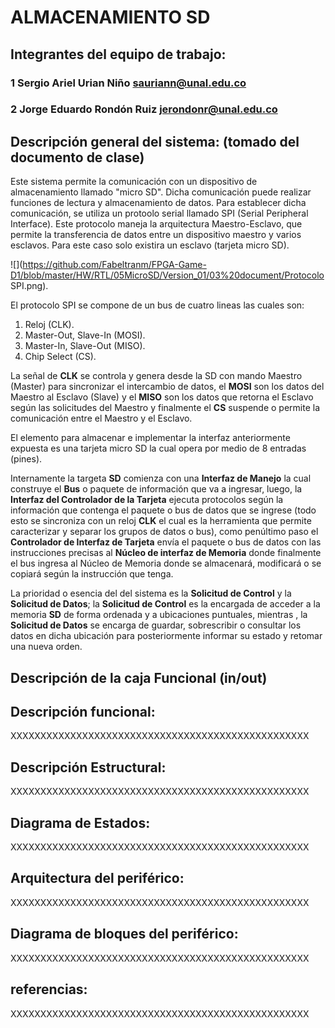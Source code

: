 # ALMACENAMIENTO SD

## Integrantes del equipo de trabajo:

### 1 Sergio Ariel Urian Niño sauriann@unal.edu.co

### 2 Jorge Eduardo Rondón Ruiz jerondonr@unal.edu.co


## Descripción general del sistema: (tomado del documento de clase)

Este sistema permite la comunicación con un dispositivo de almacenamiento llamado "micro SD". Dicha comunicación puede realizar funciones de lectura y almacenamiento de datos. Para establecer dicha comunicación, se utiliza un protoolo serial llamado SPI (Serial Peripheral Interface). Este protocolo maneja la arquitectura Maestro-Esclavo, que permite la transferencia de datos entre un dispositivo maestro y varios esclavos. Para este caso solo existira un esclavo (tarjeta micro SD).

![](https://github.com/Fabeltranm/FPGA-Game-D1/blob/master/HW/RTL/05MicroSD/Version_01/03%20document/Protocolo SPI.png).

El protocolo SPI se compone de un bus de cuatro lineas las cuales son:

1. Reloj (CLK).
2. Master-Out, Slave-In (MOSI). 
3. Master-In, Slave-Out (MISO).
4. Chip Select (CS).

La señal de **CLK** se controla y genera desde la SD con mando Maestro (Master) para sincronizar el intercambio de datos, el **MOSI** son los datos del Maestro al Esclavo (Slave) y el **MISO** son los datos que retorna el Esclavo según las solicitudes del Maestro y finalmente el **CS** suspende o permite la comunicación entre el Maestro y el Esclavo.

El elemento para almacenar e implementar la interfaz anteriormente expuesta es una tarjeta micro SD la cual opera por medio de  8 entradas (pines).

Internamente la targeta **SD** comienza con una **Interfaz de Manejo** la cual construye el **Bus** o paquete de información que va a ingresar, luego, la **Interfaz del Controlador de la Tarjeta** ejecuta protocolos según la información que contenga el paquete o bus de datos que se ingrese (todo esto se sincroniza con un reloj **CLK** el cual es la herramienta que permite caracterizar y separar los grupos de datos o bus), como penúltimo paso el **Controlador de Interfaz de Tarjeta** envía el paquete o bus de datos con las instrucciones precisas al **Núcleo de interfaz de Memoria** donde finalmente el bus ingresa al Núcleo de Memoria donde se almacenará, modificará o se copiará según la instrucción que tenga.

La prioridad o esencia del del sistema es la **Solicitud de Control** y la **Solicitud de Datos**; la **Solicitud de Control** es la encargada de acceder a la memoria **SD** de forma ordenada y a ubicaciones puntuales, mientras , la **Solicitud de Datos** se encarga de guardar, sobrescribir o consultar los datos en dicha ubicación para posteriormente informar su estado y retomar una nueva orden.
## Descripción de la caja Funcional  (in/out)




## Descripción funcional:

XXXXXXXXXXXXXXXXXXXXXXXXXXXXXXXXXXXXXXXXXXXXXXXXXX

## Descripción Estructural:

XXXXXXXXXXXXXXXXXXXXXXXXXXXXXXXXXXXXXXXXXXXXXXXXXX

## Diagrama de Estados:

XXXXXXXXXXXXXXXXXXXXXXXXXXXXXXXXXXXXXXXXXXXXXXXXXX

## Arquitectura del periférico:

XXXXXXXXXXXXXXXXXXXXXXXXXXXXXXXXXXXXXXXXXXXXXXXXXX

## Diagrama de bloques del periférico:

XXXXXXXXXXXXXXXXXXXXXXXXXXXXXXXXXXXXXXXXXXXXXXXXXX

## referencias:

XXXXXXXXXXXXXXXXXXXXXXXXXXXXXXXXXXXXXXXXXXXXXXXXXX

